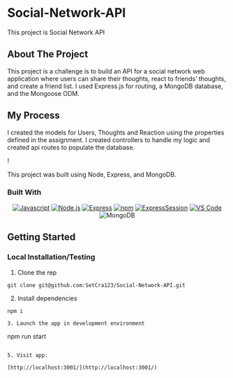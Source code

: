 # Social-Network-API
This project is Social Network API


## About The Project

This project is a challenge is to build an API for a social network web application where users can share their thoughts, react to friends’ thoughts, and create a friend list. I used Express.js for routing, a MongoDB database, and the Mongoose ODM. 

## My Process
I created the models for Users, Thoughts and Reaction using the properties defined in the assignment. I created controllers to handle my logic and created api routes to populate the database. 

<!-- TODO: add your screenshots or demo videos here -->
<!-- Add screenshots using the following format: -->
!

This project was built using Node, Express, and MongoDB.

### Built With

<div align="center">

<!-- TODO      "bcrypt": "^5.0.0",
    "connect-session-sequelize": "^7.0.4",
    "dotenv": "^8.2.0",
    "express": "^4.17.1",
    "express-handlebars": "^5.2.0",
    "express-session": "^1.17.1",
    "pg": "^8.11.3",
    "sequelize": "^6.3.5"
  },
  "devDependencies": {
    "nodemon": "^3.0.3" -->

<!-- -->

[![Javascript](https://img.shields.io/badge/Language-JavaScript-ff0000?style=plastic&logo=JavaScript&logoWidth=10)](https://javascript.info/)
[![Node.js](https://img.shields.io/badge/Framework-Node.js-ffff00?style=plastic&logo=Node.js&logoWidth=10)](https://nodejs.org/en/)
[![Express](https://img.shields.io/badge/Framework-Express-80ff00?style=plastic&logo=Express&logoWidth=10)](https://expressjs.com/)
[![npm](https://img.shields.io/badge/Tool-npm-00ff00?style=plastic&logo=npm&logoWidth=10)](https://www.npmjs.com/)
[![ExpressSession](https://img.shields.io/badge/Package-Express_Session-00ff80?style=plastic&logo=npm&logoWidth=10)](https://www.npmjs.com/package/express-session)
[![VS Code](https://img.shields.io/badge/IDE-VSCode-0000ff?style=plastic&logo=VisualStudioCode&logoWidth=10)](https://code.visualstudio.com/docs)
![MongoDB](https://img.shields.io/badge/MongoDB-%234ea94b.svg?style=for-the-badge&logo=mongodb&logoColor=white)

</div>

<!-- GETTING STARTED -->

## Getting Started



### Local Installation/Testing

1. Clone the rep

```
git clone git@github.com:SetCra123/Social-Network-API.git
```

2. Install dependencies

```
npm i
```

```
3. Launch the app in development environment

```
npm run start
```

5. Visit app:

[http://localhost:3001/](http://localhost:3001/)


